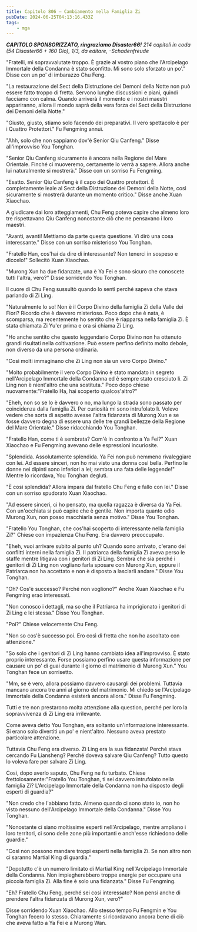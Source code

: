 ```yaml
---
title: Capitolo 806 – Cambiamento nella Famiglia Zi
pubDate: 2024-06-25T04:13:16.433Z
tags:
    - mga
---
```



<em><strong>CAPITOLO SPONSORIZZATO, ringraziamo Disaster66!</strong>
214 capitoli in coda (54 Disaster66 + 160 Dio), 1/3,
da editare,
-Schadenfreude</em>


"Fratelli, mi sopravvalutate troppo. È grazie al vostro piano che l'Arcipelago Immortale della Condanna è stato sconfitto. Mi sono solo sforzato un po'." Disse con un po' di imbarazzo Chu Feng.


"La restaurazione del Sect della Distruzione dei Demoni della Notte non può essere fatto troppo di fretta. Servono lunghe discussioni e piani, quindi facciamo con calma. Quando arriverà il momento e i nostri maestri appariranno, allora il mondo saprà della vera forza del Sect della Distruzione dei Demoni della Notte."


"Giusto, giusto, stiamo solo facendo dei preparativi. Il vero spettacolo è per i Quattro Protettori." Fu Fengming annuì.


"Ahh, solo che non sappiamo dov'è Senior Qiu Canfeng." Disse all'improvviso You Tonghan.


"Senior Qiu Canfeng sicuramente è ancora nella Regione del Mare Orientale. Finché ci muoveremo, certamente lo verrà a sapere. Allora anche lui naturalmente si mostrerà." Disse con un sorriso Fu Fengming.


"Esatto. Senior Qiu Canfeng è il capo dei Quattro protettori. È completamente leale al Sect della Distruzione dei Demoni della Notte, così sicuramente si mostrerà durante un momento critico." Disse anche Xuan Xiaochao.


A giudicare dai loro atteggiamenti, Chu Feng poteva capire che almeno loro tre rispettavano Qiu Canfeng nonostante ciò che ne pensavano i loro maestri.


"Avanti, avanti! Mettiamo da parte questa questione. Vi dirò una cosa interessante." Disse con un sorriso misterioso You Tonghan.


"Fratello Han, cos'hai da dire di interessante? Non tenerci in sospeso e diccelo!" Sollecitò Xuan Xiaochao.


"Murong Xun ha due fidanzate, una è Ya Fei e sono sicuro che conoscete tutti l'altra, vero?" Disse sorridendo You Tonghan.


Il cuore di Chu Feng sussultò quando lo sentì perché sapeva che stava parlando di Zi Ling.


"Naturalmente lo so! Non è il Corpo Divino della famiglia Zi della Valle dei Fiori? Ricordo che è davvero misterioso. Poco dopo che è nata, è scomparsa, ma recentemente ho sentito che è riapparsa nella famiglia Zi. È stata chiamata Zi Yu'er prima e ora si chiama Zi Ling.


"Ho anche sentito che questo leggendario Corpo Divino non ha ottenuto grandi risultati nella coltivazione. Può essere perfino definito molto debole, non diverso da una persona ordinaria.


"Così molti immaginano che Zi Ling non sia un vero Corpo Divino."


"Molto probabilmente il vero Corpo Divino è stato mandato in segreto nell'Arcipelago Immortale della Condanna ed è sempre stato cresciuto lì. Zi Ling non è nient'altro che una sostituta." Poco dopo chiese nuovamente:"Fratello Ha, hai scoperto qualcos'altro?"


"Eheh, non so se lo è davvero o no, ma lungo la strada sono passato per coincidenza dalla famiglia Zi. Per curiosità mi sono intrufolato lì. Volevo vedere che sorta di aspetto avesse l'altra fidanzata di Murong Xun e se fosse davvero degna di essere una delle tre grandi bellezze della Regione del Mare Orientale." Disse ridacchiando You Tonghan.


"Fratello Han, come ti è sembrata? Com'è in confronto a Ya Fei?" Xuan Xiaochao e Fu Fengming avevano delle espressioni incuriosite.


"Splendida. Assolutamente splendida. Ya Fei non può nemmeno rivaleggiare con lei. Ad essere sinceri, non ho mai visto una donna così bella. Perfino le donne nei dipinti sono inferiori a lei; sembra una fata delle leggende!" Mentre lo ricordava, You Tonghan deglutì.


"È così splendida? Allora impara dal fratello Chu Feng e fallo con lei." Disse con un sorriso spudorato Xuan Xiaochao.


"Ad essere sinceri, ci ho pensato, ma quella ragazza è diversa da Ya Fei. Con un'occhiata si può capire che è gentile. Non importa quanto odio Murong Xun, non posso macchiarla senza motivo." Disse You Tonghan.


"Fratello You Tonghan, che cos'hai scoperto di interessante nella famiglia Zi?" Chiese con impazienza Chu Feng. Era davvero preoccupato.


"Eheh, vuoi arrivare subito al punto uh? Quando sono arrivato, c'erano dei conflitti interni nella famiglia Zi. Il patriarca della famiglia Zi aveva perso le staffe mentre litigava con i genitori di Zi Ling. Sembra che sia perché i genitori di Zi Ling non vogliano farla sposare con Murong Xun, eppure il Patriarca non ha accettato e non è disposto a lasciarli andare." Disse You Tonghan.


"Oh? Cos'è successo? Perché non vogliono?" Anche Xuan Xiaochao e Fu Fengming erao interessati.


"Non conosco i dettagli, ma so che il Patriarca ha imprigionato i genitori di Zi Ling e lei stessa." Disse You Tonghan.


"Poi?" Chiese velocemente Chu Feng.


"Non so cos'è successo poi. Ero così di fretta che non ho ascoltato con attenzione."


"So solo che i genitori di Zi Ling hanno cambiato idea all'improvviso. È stato proprio interessante. Forse possiamo perfino usare questa informazione per causare un po' di guai durante il giorno di matrimonio di Murong Xun." You Tonghan fece un sorrisetto.


"Mm, se è vero, allora possiamo davvero causargli dei problemi. Tuttavia mancano ancora tre anni al giorno del matrimonio. Mi chiedo se l'Arcipelago Immortale della Condanna esisterà ancora allora." Disse Fu Fengming.


Tutti e tre non prestarono molta attenzione alla question, perché per loro la sopravvivenza di Zi Ling era irrilevante.


Come aveva detto You Tonghan, era soltanto un'informazione interessante. Si erano solo divertiti un po' e nient'altro. Nessuno aveva prestato particolare attenzione.


Tuttavia Chu Feng era diverso. Zi Ling era la sua fidanzata! Perché stava cercando Fu Liansheng? Perché doveva salvare Qiu Canfeng? Tutto questo lo voleva fare per salvare Zi Ling.


Così, dopo averlo saputo, Chu Feng ne fu turbato. Chiese frettolosamente:"Fratello You Tonghan, ti sei davvero intrufolato nella famiglia Zi? L'Arcipelago Immortale della Condanna non ha disposto degli esperti di guardia?"


"Non credo che l'abbiano fatto. Almeno quando ci sono stato io, non ho visto nessuno dell'Arcipelago Immortale della Condanna." Disse You Tonghan.


"Nonostante ci siano moltissime esperti nell'Arcipelago, mentre ampliano i loro territori, ci sono delle zone più importanti e anch'esse richiedono delle guardie."


"Così non possono mandare troppi esperti nella famiglia Zi. Se non altro non ci saranno Martial King di guardia."


"Dopotutto c'è un numero limitato di Martial King nell'Arcipelago Immortale della Condanna. Non impiegherebbero troppe energie per occupare una piccola famiglia Zi. Alla fine è solo una fidanzata." Disse Fu Fengming.


"Eh? Fratello Chu Feng, perché sei così interessato? Non pensi anche di prendere l'altra fidanzata di Murong Xun, vero?"


Disse sorridendo Xuan Xiaochao. Allo stesso tempo Fu Fengmin e You Tonghan fecero lo stesso. Chiaramente si ricordavano ancora bene di ciò che aveva fatto a Ya Fei e a Murong Wan.
                                


                                



